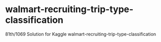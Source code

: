 # walmart-recruiting-trip-type-classification
81th/1069 Solution for Kaggle walmart-recruiting-trip-type-classification
